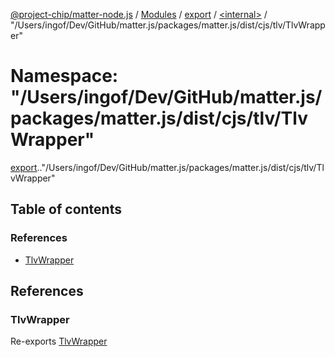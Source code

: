 [@project-chip/matter-node.js](../README.md) / [Modules](../modules.md) / [export](export.md) / [<internal\>](export._internal_.md) / "/Users/ingof/Dev/GitHub/matter.js/packages/matter.js/dist/cjs/tlv/TlvWrapper"

# Namespace: "/Users/ingof/Dev/GitHub/matter.js/packages/matter.js/dist/cjs/tlv/TlvWrapper"

[export](export.md).[<internal>](export._internal_.md)."/Users/ingof/Dev/GitHub/matter.js/packages/matter.js/dist/cjs/tlv/TlvWrapper"

## Table of contents

### References

- [TlvWrapper](export._internal_.__Users_ingof_Dev_GitHub_matter_js_packages_matter_js_dist_cjs_tlv_TlvWrapper_.md#tlvwrapper)

## References

### TlvWrapper

Re-exports [TlvWrapper](../classes/exports_tlv.TlvWrapper.md)
